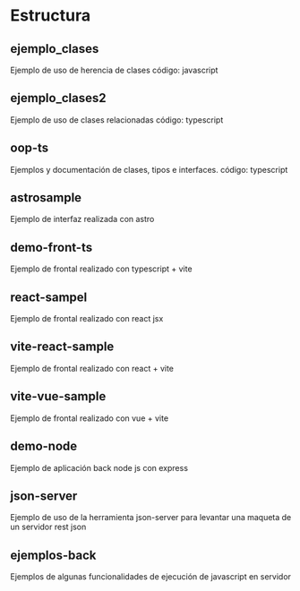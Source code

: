 # Estructura

## ejemplo_clases

Ejemplo de uso de herencia de clases
código: javascript

## ejemplo_clases2

Ejemplo de uso de clases relacionadas
código: typescript

## oop-ts

Ejemplos y documentación de clases, tipos e interfaces.
código: typescript

## astrosample

Ejemplo de interfaz realizada con astro

## demo-front-ts

Ejemplo de frontal realizado con typescript + vite

## react-sampel

Ejemplo de frontal realizado con react jsx

## vite-react-sample

Ejemplo de frontal realizado con react + vite

## vite-vue-sample

Ejemplo de frontal realizado con vue + vite

## demo-node

Ejemplo de aplicación back node js con express

## json-server

Ejemplo de uso de la herramienta json-server para levantar una maqueta de un servidor rest json

## ejemplos-back

Ejemplos de algunas funcionalidades de ejecución de javascript en servidor

